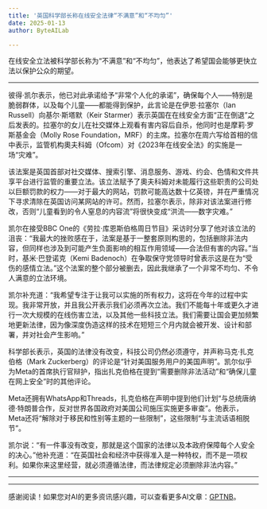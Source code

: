 ```yaml
---
title: '英国科学部长称在线安全法律“不满意”和“不均匀”'
date: 2025-01-13
author: ByteAILab

---
```


在线安全立法被科学部长称为“不满意”和“不均匀”，他表达了希望国会能够更快立法以保护公众的期望。

---
彼得·凯尔表示，他已对此承诺给予“非常个人化的承诺”，确保每个人——特别是脆弱群体，以及每个儿童——都能得到保护，此言论是在伊恩·拉塞尔（Ian Russell）向基尔·斯塔默（Keir Starmer）表示英国在在线安全方面“正在倒退”之后发表的。拉塞尔的女儿在社交媒体上观看有害内容后自杀，他同时也是摩莉·罗斯基金会（Molly Rose Foundation，MRF）的主席。拉塞尔在周六写给首相的信中表示，监管机构奧夫科姆（Ofcom）对《2023年在线安全法》的实施是一场“灾难”。

该法案是英国首部对社交媒体、搜索引擎、消息服务、游戏、约会、色情和文件共享平台进行监管的重要立法。该立法赋予了奧夫科姆对未能履行这些职责的公司处以巨额罚款的权力——对于最大的网站，罚款可能高达数十亿英镑，并在严重情况下寻求清除在英国访问某网站的许可。然而，拉塞尔表示，除非对该法案进行修改，否则“儿童看到的令人窒息的内容流”将很快变成“洪流——数字灾难。”

凯尔在接受BBC One的《劳拉·库恩斯伯格周日节目》采访时分享了他对该立法的沮丧：“我最大的挫败感在于，法案是基于一整套原则构思的，包括删除非法内容，但同样也涉及到可能产生负面影响的相互作用领域——合法但有害的内容。”当时，基米·巴登诺克（Kemi Badenoch）在争取保守党领导时曾表示这是在为“受伤的感情立法。”这个法案的整个部分被删去，因此我继承了一个非常不均匀、不令人满意的立法环境。

凯尔补充道：“我希望专注于让我可以实施的所有权力，这将在今年的过程中实现。我非常开放，并且我公开表示我们必须再次立法。我们不能每十年或更久才进行一次大规模的在线伤害立法，以及其他一些科技立法。我们需要让国会更加频繁地更新法律，因为像深度伪造这样的技术在短短三个月内就会被开发、设计和部署，并对社会产生影响。”

科学部长表示，英国的法律没有改变，科技公司仍然必须遵守，并声称马克·扎克伯格（Mark Zuckerberg）的评论是“针对美国服务用户的美国声明”。凯尔似乎为Meta的首席执行官辩护，指出扎克伯格在提到“需要删除非法活动”和“确保儿童在网上安全”时的其他评论。

Meta还拥有WhatsApp和Threads，扎克伯格在声明中提到他们计划“与总统唐纳德·特朗普合作，反对世界各国政府对美国公司施压实施更多审查”。他表示，Meta还将“解除对于移民和性别等主题的一些限制”，这些限制“与主流话语相脱节”。

凯尔说：“有一件事没有改变，那就是这个国家的法律以及本政府保障每个人安全的决心。”他补充道：“在英国社会和经济中获得准入是一种特权，而不是一项权利。如果你来这里经营，就必须遵循法律，而法律规定必须删除非法内容。”

---
---
感谢阅读！如果您对AI的更多资讯感兴趣，可以查看更多AI文章：[GPTNB](https://gptnb.com)。
